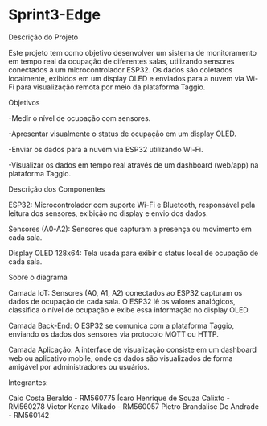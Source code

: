 # Sprint3-Edge
Descrição do Projeto

Este projeto tem como objetivo desenvolver um sistema de monitoramento em tempo real da ocupação de diferentes salas, utilizando sensores conectados a um microcontrolador ESP32. Os dados são coletados localmente, exibidos em um display OLED e enviados para a nuvem via Wi-Fi para visualização remota por meio da plataforma Taggio.

Objetivos

-Medir o nível de ocupação com sensores.

-Apresentar visualmente o status de ocupação em um display OLED.

-Enviar os dados para a nuvem via ESP32 utilizando Wi-Fi.

-Visualizar os dados em tempo real através de um dashboard (web/app) na plataforma Taggio.

Descrição dos Componentes

ESP32:	Microcontrolador com suporte Wi-Fi e Bluetooth, responsável pela leitura dos sensores, exibição no display e envio dos dados.

Sensores (A0-A2):	Sensores que capturam a presença ou movimento em cada sala.

Display OLED 128x64:	Tela usada para exibir o status local de ocupação de cada sala.

Sobre o diagrama

Camada IoT: Sensores (A0, A1, A2) conectados ao ESP32 capturam os dados de ocupação de cada sala. O ESP32 lê os valores analógicos, classifica o nível de ocupação e exibe essa informação no display OLED.

Camada Back-End: O ESP32 se comunica com a plataforma Taggio, enviando os dados dos sensores via protocolo MQTT ou HTTP.

Camada Aplicação: A interface de visualização consiste em um dashboard web ou aplicativo mobile, onde os dados são visualizados de forma amigável por administradores ou usuários.

Integrantes:

Caio Costa Beraldo - RM560775
Ícaro Henrique de Souza Calixto - RM560278
Victor Kenzo Mikado - RM560057
Pietro Brandalise De Andrade - RM560142
